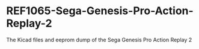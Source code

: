 # REF1065-Sega-Genesis-Pro-Action-Replay-2
The Kicad files and eeprom dump of the Sega Genesis Pro Action Replay 2
